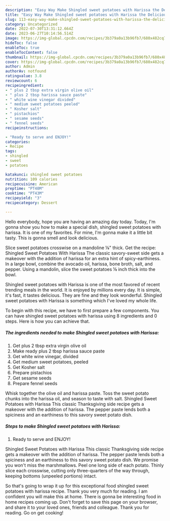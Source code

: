 ```yaml
---
description: "Easy Way Make Shingled sweet potatoes with Harissa the Delicious}"
title: "Easy Way Make Shingled sweet potatoes with Harissa the Delicious}"
slug: 113-easy-way-make-shingled-sweet-potatoes-with-harissa-the-delicious
category: Uncategorized
date: 2022-07-30T13:31:12.664Z
date: 2023-06-27T10:14:56.514Z
image: https://img-global.cpcdn.com/recipes/3b379a0a13b96fb7/680x482cq70/shingled-sweet-potatoes-with-harissa-recipe-main-photo.jpg
hideToc: false
enableToc: true
enableTocContent: false
thumbnail: https://img-global.cpcdn.com/recipes/3b379a0a13b96fb7/680x482cq70/shingled-sweet-potatoes-with-harissa-recipe-main-photo.jpg
cover: https://img-global.cpcdn.com/recipes/3b379a0a13b96fb7/680x482cq70/shingled-sweet-potatoes-with-harissa-recipe-main-photo.jpg
author: Admin
authorAv: notfound
ratingvalue: 3.8
reviewcount: 6
recipeingredient:
- " plus 2 tbsp extra virgin olive oil"
- " plus 2 tbsp harissa sauce paste"
- " white wine vinegar divided"
- " medium sweet potatoes peeled"
- " Kosher salt"
- " pistachios"
- " sesame seeds"
- " fennel seeds"
recipeinstructions:

- "Ready to serve and ENJOY!"
categories:
- Recipe
tags:
- shingled
- sweet
- potatoes

katakunci: shingled sweet potatoes 
nutrition: 109 calories
recipecuisine: American
preptime: "PT40M"
cooktime: "PT43M"
recipeyield: "3"
recipecategory: Dessert

---
```



Hello everybody, hope you are having an amazing day today. Today, I'm gonna show you how to make a special dish, shingled sweet potatoes with harissa. It is one of my favorites. For mine, I'm gonna make it a little bit tasty. This is gonna smell and look delicious.

Slice sweet potatoes crosswise on a mandoline ⅛&#34; thick. Get the recipe: Shingled Sweet Potatoes With Harissa The classic savory-sweet side gets a makeover with the addition of harissa for an extra hint of spicy-earthiness. In a large bowl, combine the avocado oil, harissa, bone broth, salt, and pepper. Using a mandolin, slice the sweet potatoes ⅛ inch thick into the bowl.

Shingled sweet potatoes with Harissa is one of the most favored of recent trending meals in the world. It is enjoyed by millions every day. It is simple, it's fast, it tastes delicious. They are fine and they look wonderful. Shingled sweet potatoes with Harissa is something which I've loved my whole life.


To begin with this recipe, we have to first prepare a few components. You can have shingled sweet potatoes with harissa using 8 ingredients and 0 steps. Here is how you can achieve that.

<!--inarticleads1-->

##### The ingredients needed to make Shingled sweet potatoes with Harissa:

1. Get  plus 2 tbsp extra virgin olive oil
1. Make ready  plus 2 tbsp harissa sauce paste
1. Get  white wine vinegar, divided
1. Get  medium sweet potatoes, peeled
1. Get  Kosher salt
1. Prepare  pistachios
1. Get  sesame seeds
1. Prepare  fennel seeds


Whisk together the olive oil and harissa paste. Toss the sweet potato chunks into the harissa oil, and season to taste with salt. Shingled Sweet Potatoes with Harissa This classic Thanksgiving side recipe gets a makeover with the addition of harissa. The pepper paste lends both a spiciness and an earthiness to this savory sweet potato dish. 

<!--inarticleads2-->

##### Steps to make Shingled sweet potatoes with Harissa:


1. Ready to serve and ENJOY!

Shingled Sweet Potatoes with Harissa This classic Thanksgiving side recipe gets a makeover with the addition of harissa. The pepper paste lends both a spiciness and an earthiness to this savory sweet potato dish. We promise you won&#39;t miss the marshmallows. Peel one long side of each potato. Thinly slice each crosswise, cutting only three-quarters of the way through, keeping bottoms (unpeeled portions) intact. 

So that's going to wrap it up for this exceptional food shingled sweet potatoes with harissa recipe. Thank you very much for reading. I am confident you will make this at home. There is gonna be interesting food in home recipes coming up. Don't forget to save this page on your browser, and share it to your loved ones, friends and colleague. Thank you for reading. Go on get cooking!
